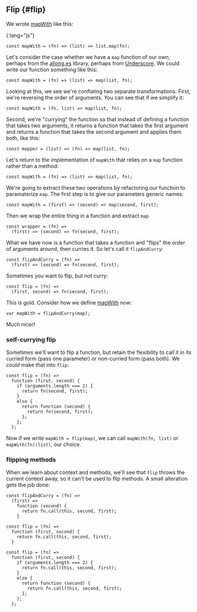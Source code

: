 ## Flip {#flip}

We wrote [mapWith](#mapWith) like this:

{:lang="js"}
~~~~~~~~
const mapWith = (fn) => (list) => list.map(fn);
~~~~~~~~

Let's consider the case whether we have a `map` function of our own, perhaps from the [allong.es](http://allong.es) library, perhaps from [Underscore](http://underscorejs.org). We could write our function something like this:

    const mapWith = (fn) => (list) => map(list, fn);

Looking at this, we see we're conflating two separate transformations. First, we're reversing the order of arguments. You can see that if we simplify it:

    const mapWith = (fn, list) => map(list, fn);

Second, we're "currying" the function so that instead of defining a function that takes two arguments, it returns a function that takes the first argument and returns a function that takes the second argument and applies them both, like this:

    const mapper = (list) => (fn) => map(list, fn);

Let's return to the implementation of `mapWith` that relies on a `map` function rather than a method:

    const mapWith = (fn) => (list) => map(list, fn);
    
We're going to extract these two operations by refactoring our function to paramaterize `map`. The first step is to give our parameters generic names:

    const mapWith = (first) => (second) => map(second, first);

Then we wrap the entire thing in a function and extract `map`

    const wrapper = (fn) =>
      (first) => (second) => fn(second, first);

What we have now is a function that takes a function and "flips" the order of arguments around, then curries it. So let's call it `flipAndCurry`:

    const flipAndCurry = (fn) =>
      (first) => (second) => fn(second, first);
      
Sometimes you want to flip, but not curry:

    const flip = (fn) =>
      (first, second) => fn(second, first);

This is gold. Consider how we define [mapWith](#mapWith) now:

    var mapWith = flipAndCurry(map);

Much nicer!

### self-currying flip

Sometimes we'll want to flip a function, but retain the flexibility to call it in its curried form (pass one parameter) or non-curried form (pass both). We *could* make that into `flip`:

    const flip = (fn) =>
      function (first, second) {
        if (arguments.length === 2) {
          return fn(second, first);
        }
        else {
          return function (second) {
            return fn(second, first);
          };
        };
      };

Now if we write `mapWith = flip(map)`, we can call `mapWith(fn, list)` or `mapWith(fn)(list)`, our choice.

### flipping methods

When we learn about context and methods, we'll see that `flip` throws the current context away, so it can't be used to flip methods. A small alteration gets the job done:

    const flipAndCurry = (fn) =>
      (first) =>
        function (second) {
          return fn.call(this, second, first);
        }

    const flip = (fn) =>
      function (first, second) {
        return fn.call(this, second, first);
      }

    const flip = (fn) =>
      function (first, second) {
        if (arguments.length === 2) {
          return fn.call(this, second, first);
        }
        else {
          return function (second) {
            return fn.call(this, second, first);
          };
        };
      };